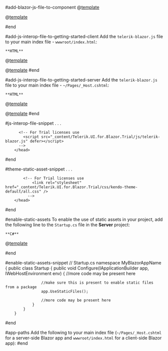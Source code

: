 #add-blazor-js-file-to-component
@[template](/_contentTemplates/common/js-interop-file.md#app-paths)

@[template](/_contentTemplates/common/js-interop-file.md#js-interop-file-snippet)

#end

#add-js-interop-file-to-getting-started-client
 Add the `telerik-blazor.js` file to your main index file - `wwwroot/index.html`:

    **HTML**
    
@[template](/_contentTemplates/common/js-interop-file.md#js-interop-file-snippet)

@[template](/_contentTemplates/common/js-interop-file.md#enable-static-assets)
#end

#add-js-interop-file-to-getting-started-server
 Add the `telerik-blazor.js` file to your main index file - `~/Pages/_Host.cshtml`:

    **HTML**
    
@[template](/_contentTemplates/common/js-interop-file.md#js-interop-file-snippet)

@[template](/_contentTemplates/common/js-interop-file.md#enable-static-assets)
#end

#js-interop-file-snippet
        <head>
          . . .
          <script src="_content/Telerik.UI.for.Blazor/js/telerik-blazor.js" defer></script>
          
          <!-- For Trial licenses use
            <script src="_content/Telerik.UI.for.Blazor.Trial/js/telerik-blazor.js" defer></script>
          -->
        </head>
#end


#theme-static-asset-snippet
        <head>
          . . .
            <link rel="stylesheet" href="_content/Telerik.UI.for.Blazor/css/kendo-theme-default/all.css" />
            
            <!-- For Trial licenses use
                <link rel="stylesheet" href="_content/Telerik.UI.for.Blazor.Trial/css/kendo-theme-default/all.css" />
              -->
        </head>
#end

#enable-static-assets
    To enable the use of static assets in your project, add the following line to the `Startup.cs` file in the **Server** project:


    **C#**
    
@[template](/_contentTemplates/common/js-interop-file.md#enable-static-assets-snippet)

#end

#enable-static-assets-snippet
        // Startup.cs
        namespace MyBlazorAppName
        {
            public class Startup
            {
                public void Configure(IApplicationBuilder app, IWebHostEnvironment env)
                {
                    //more code may be present here
                    
                    //make sure this is present to enable static files from a package
                    app.UseStaticFiles();
                    
                    //more code may be present here
                }
            }
        }
#end



#app-paths
 Add the following to your main index file (`~/Pages/_Host.cshtml` for a server-side Blazor app and `wwwroot/index.html` for a client-side Blazor app):
#end

